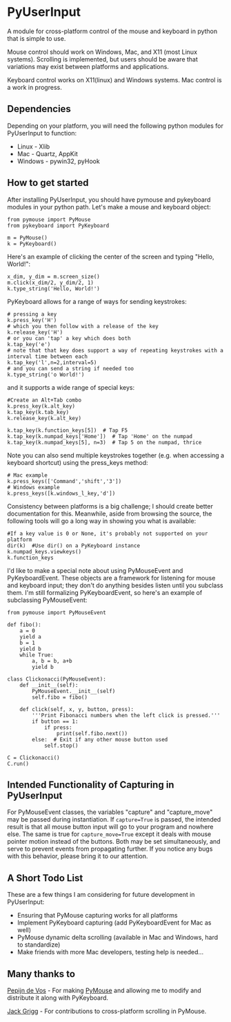 PyUserInput
===========

A module for cross-platform control of the mouse and keyboard in python that is
simple to use.

Mouse control should work on Windows, Mac, and X11 (most Linux systems).
Scrolling is implemented, but users should be aware that variations may
exist between platforms and applications.

Keyboard control works on X11(linux) and Windows systems. Mac control is a work
in progress.

Dependencies
------------

Depending on your platform, you will need the following python modules for
PyUserInput to function:

  * Linux - Xlib
  * Mac - Quartz, AppKit
  * Windows - pywin32, pyHook

How to get started
------------------

After installing PyUserInput, you should have pymouse and pykeyboard modules in
your python path. Let's make a mouse and keyboard object:

    from pymouse import PyMouse
    from pykeyboard import PyKeyboard
    
    m = PyMouse()
    k = PyKeyboard()

Here's an example of clicking the center of the screen and typing "Hello, World!":

    x_dim, y_dim = m.screen_size()
    m.click(x_dim/2, y_dim/2, 1)
    k.type_string('Hello, World!')

PyKeyboard allows for a range of ways for sending keystrokes:

    # pressing a key
    k.press_key('H')
    # which you then follow with a release of the key
    k.release_key('H')
    # or you can 'tap' a key which does both
    k.tap_key('e')
    # note that that key does support a way of repeating keystrokes with a interval time between each
    k.tap_key('l',n=2,interval=5) 
    # and you can send a string if needed too
    k.type_string('o World!')
    

and it supports a wide range of special keys:

    #Create an Alt+Tab combo
    k.press_key(k.alt_key)
    k.tap_key(k.tab_key)
    k.release_key(k.alt_key)
    
    k.tap_key(k.function_keys[5])  # Tap F5
    k.tap_key(k.numpad_keys['Home'])  # Tap 'Home' on the numpad
    k.tap_key(k.numpad_keys[5], n=3)  # Tap 5 on the numpad, thrice

Note you can also send multiple keystrokes together (e.g. when accessing a keyboard shortcut) using the press_keys method:

    # Mac example
    k.press_keys(['Command','shift','3'])
    # Windows example
    k.press_keys([k.windows_l_key,'d'])

Consistency between platforms is a big challenge; I should create better documentation
for this. Meanwhile, aside from browsing the source, the following tools will go a
long way in showing you what is available:

    #If a key value is 0 or None, it's probably not supported on your platform
    dir(k)  #Use dir() on a PyKeyboard instance
    k.numpad_keys.viewkeys()
    k.function_keys

I'd like to make a special note about using PyMouseEvent and PyKeyboardEvent.
These objects are a framework for listening for mouse and keyboard input; they
don't do anything besides listen until you subclass them. I'm still formalizing
PyKeyboardEvent, so here's an example of subclassing PyMouseEvent:

    from pymouse import PyMouseEvent

    def fibo():
        a = 0
        yield a
        b = 1
        yield b
        while True:
            a, b = b, a+b
            yield b

    class Clickonacci(PyMouseEvent):
        def __init__(self):
            PyMouseEvent.__init__(self)
            self.fibo = fibo()

        def click(self, x, y, button, press):
            '''Print Fibonacci numbers when the left click is pressed.'''
            if button == 1:
                if press:
                    print(self.fibo.next())
            else:  # Exit if any other mouse button used
                self.stop()

    C = Clickonacci()
    C.run()

Intended Functionality of Capturing in PyUserInput
--------------------------------------------------

For PyMouseEvent classes, the variables "capture" and "capture_move" may be
passed during instantiation. If `capture=True` is passed, the intended result
is that all mouse button input will go to your program and nowhere else. The
same is true for `capture_move=True` except it deals with mouse pointer motion
instead of the buttons. Both may be set simultaneously, and serve to prevent
events from propagating further. If you notice any bugs with this behavior,
please bring it to our attention.

A Short Todo List
-----------------

These are a few things I am considering for future development in
PyUserInput:

 * Ensuring that PyMouse capturing works for all platforms
 * Implement PyKeyboard capturing (add PyKeyboardEvent for Mac as well)
 * PyMouse dynamic delta scrolling (available in Mac and Windows, hard to standardize)
 * Make friends with more Mac developers, testing help is needed...


Many thanks to
--------------

[Pepijn de Vos](https://github.com/pepijndevos) - For making
[PyMouse](https://github.com/pepijndevos/PyMouse) and allowing me to modify
and distribute it along with PyKeyboard.

[Jack Grigg](https://github.com/pythonian4000) - For contributions to
cross-platform scrolling in PyMouse.
